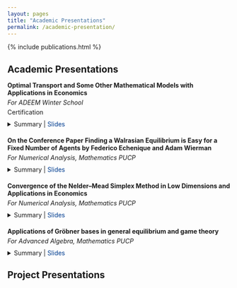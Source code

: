 ```yaml
---
layout: pages
title: "Academic Presentations"
permalink: /academic-presentation/
---
```

{% include publications.html %}

<style>
  .content-academic-presentations {
    max-width: 800px;
    margin: 0 auto;
    text-align: left;
  }
  .content-academic-presentations h2 {
    margin-bottom: 15px;
  }
  .presentation-item {
    margin-bottom: 20px;
  }
  .presentation-item p {
    margin: 5px 0;
  }
  details {
    margin-top: 10px;
  }
  summary {
    cursor: pointer;
  }
  a {
    text-decoration: none;
    color: inherit;
  }

</style>

<div class="content-academic-presentations">
  <h2>Academic Presentations</h2>

  <div class="presentation-item">
    <p><strong>Optimal Transport and Some Other Mathematical Models with Applications in Economics</strong></p>
    <p><em>For ADEEM Winter School</em></p>
    <p><a href="{{ '/files/books-and-papers/adeem.pdf' | relative_url }}" target="_blank">Certification</a></p>
    <details>
      <summary>
        Summary | <a style="color: #003d90" href="{{ '/files/books-and-papers/slides_ot.pdf' | relative_url }}" target="_blank">Slides</a>
      </summary>
      <p>
        Seminar for the Winter School 2023 organized by the Association of Students and Alumni of Mathematics and the Association of Physics Students of PUCP.<br>
        Based on Alfred Galichon's book, <em>Optimal Transport Methods in Economics</em>, and his co-authored paper <em>SISTA: Learning Optimal Transport Costs Under Sparsity Constraints</em>.
      </p>
    </details>
  </div>

  <div class="presentation-item">
    <p>
      <strong>
        On the Conference Paper 
        <a href="https://eml.berkeley.edu/~fechenique/published/sperner.pdf" target="_blank">
          Finding a Walrasian Equilibrium is Easy for a Fixed Number of Agents
        </a>
        by 
        <a href="https://eml.berkeley.edu/~fechenique/index.html" target="_blank">Federico Echenique</a>
        and 
        <a href="https://adamwierman.com/" target="_blank">Adam Wierman</a>
      </strong>
    </p>
    <p><em>For Numerical Analysis, Mathematics PUCP</em></p>
    <details>
      <summary>
        Summary | <a style="color: #003d90" href="{{ '/files/books-and-papers/walrasian_equilibrium_echenique_wierman.pdf' | relative_url }}" target="_blank">Slides</a>
      </summary>
      <p>
        As part of the midterm assignment for the course <em>Numerical Analysis (2024-2)</em>, I presented the article <em>Finding a Walrasian Equilibrium is Easy for a Finite Number of Agents</em> by Federico Echenique and Adam Wierman.<br>
        The article introduces an algorithm that computes, in polynomial time with respect to the number of goods and a parameter epsilon, an epsilon-Walrasian equilibrium.<br>
        In my presentation, I delved into some of the technical details and provided a comprehensive introduction for those unfamiliar with general equilibrium theory.<br>
        I also proposed some insights on one of the lemmas discussed in the article.
      </p>
    </details>
  </div>


 <div class="presentation-item">
    <p>
      <strong>
       Convergence of the Nelder–Mead Simplex Method in Low Dimensions and Applications in Economics
      </strong>
    </p>
    <p><em>For Numerical Analysis, Mathematics PUCP</em></p>
    <details>
      <summary>
        Summary | <a style="color: #003d90" href="{{ '/files/slides/nelder_mead_slides.pdf' | relative_url }}" target="_blank">Slides</a>
      </summary>
      <p>
        As part of the final assignment for the course <em>Numerical Analysis (2024-2)</em>, I presented the article <em>Convergence properties of the nelder-mead simplex method in low dimensions.</em> Jeffrey Lagarias, James Reeds, M. W. and Wright, P. (1998). <br>
      </p>
    </details>
  </div>

 <div class="presentation-item">
    <p>
      <strong>
       Applications of Gröbner bases in general equilibrium and game theory
      </strong>
    </p>
    <p><em>For Advanced Algebra, Mathematics PUCP</em></p>
    <details>
      <summary>
        Summary | <a style="color: #003d90" href="{{ '/files/slides/slides_groebner.pdf' | relative_url }}" target="_blank">Slides</a>
      </summary>
      <p>
        As part of the final assignment for the course <em>Advanced Algebra (2025-1)</em>, I presented the article <em>Tackling Multiplicity of Equilibria with Gröbner Bases.</em> Felix Kubler and Karl Schmedders (2010). <br>
      </p>
    </details>
  </div>

  <h2>Project Presentations</h2>

</div>





